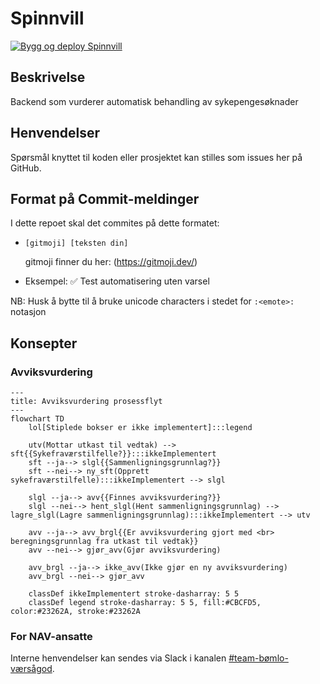 # Spinnvill
[![Bygg og deploy Spinnvill](https://github.com/navikt/helse-spinnvill/actions/workflows/main.yml/badge.svg)](https://github.com/navikt/helse-spinnvill/actions/workflows/main.yml)

## Beskrivelse
Backend som vurderer automatisk behandling av sykepengesøknader

## Henvendelser
Spørsmål knyttet til koden eller prosjektet kan stilles som issues her på GitHub.

## Format på Commit-meldinger 
I dette repoet skal det commites på dette formatet:
- `[gitmoji] [teksten din]`

  gitmoji finner du her: (https://gitmoji.dev/)
- Eksempel: ✅ Test automatisering uten varsel

NB: Husk å bytte til å bruke unicode characters i stedet for `:<emote>:` notasjon

## Konsepter
### Avviksvurdering
```mermaid
---
title: Avviksvurdering prosessflyt
---
flowchart TD
    lol[Stiplede bokser er ikke implementert]:::legend
    
    utv(Mottar utkast til vedtak) --> sft{{Sykefraværstilfelle?}}:::ikkeImplementert
    sft --ja--> slgl{{Sammenligningsgrunnlag?}}
    sft --nei--> ny_sft(Opprett sykefraværstilfelle):::ikkeImplementert --> slgl
    
    slgl --ja--> avv{{Finnes avviksvurdering?}}
    slgl --nei--> hent_slgl(Hent sammenligningsgrunnlag) --> lagre_slgl(Lagre sammenligningsgrunnlag):::ikkeImplementert --> utv
    
    avv --ja--> avv_brgl{{Er avviksvurdering gjort med <br> beregningsgrunnlag fra utkast til vedtak}}
    avv --nei--> gjør_avv(Gjør avviksvurdering)
    
    avv_brgl --ja--> ikke_avv(Ikke gjør en ny avviksvurdering)
    avv_brgl --nei--> gjør_avv
    
    classDef ikkeImplementert stroke-dasharray: 5 5 
    classDef legend stroke-dasharray: 5 5, fill:#CBCFD5, color:#23262A, stroke:#23262A
```

### For NAV-ansatte
Interne henvendelser kan sendes via Slack i kanalen [#team-bømlo-værsågod](https://nav-it.slack.com/archives/C019637N90X).